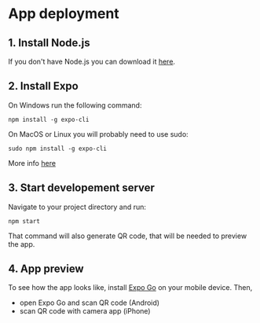 # App deployment

## 1. Install Node.js
If you don't have Node.js you can download it [here](https://nodejs.org/en/).

## 2. Install Expo
On Windows run the following command:

```
npm install -g expo-cli
```
On MacOS or Linux you will probably need to use sudo:

```
sudo npm install -g expo-cli
```

More info [here](http://archive.reactnative.dev/docs/getting-started)

## 3. Start developement server

Navigate to your project directory and run:

```
npm start
```

That command will also generate QR code, that will be needed to preview the app.

## 4. App preview
To see how the app looks like, install [Expo Go](https://expo.dev/client) on your mobile device. Then,
* open Expo Go and scan QR code (Android)
* scan QR code with camera app (iPhone)

